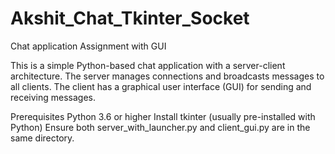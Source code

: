 # Akshit_Chat_Tkinter_Socket
Chat application Assignment with GUI

This is a simple Python-based chat application with a server-client architecture. The server manages connections and broadcasts messages to all clients. The client has a graphical user interface (GUI) for sending and receiving messages.

Prerequisites
Python 3.6 or higher
Install tkinter (usually pre-installed with Python)
Ensure both server_with_launcher.py and client_gui.py are in the same directory.
